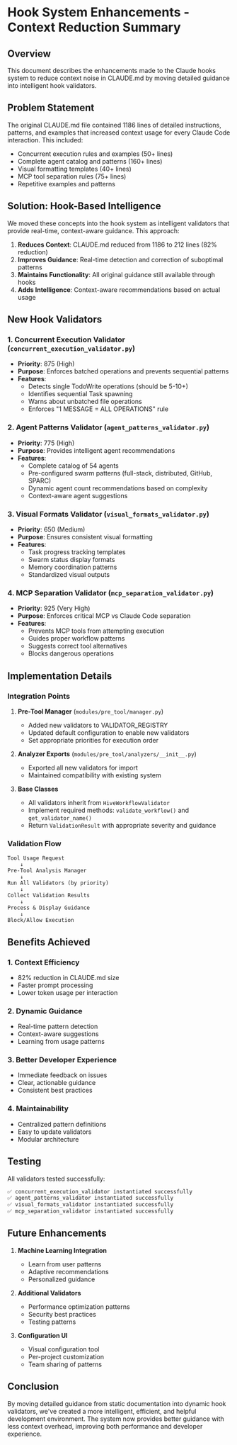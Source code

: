 # Hook System Enhancements - Context Reduction Summary

## Overview

This document describes the enhancements made to the Claude hooks system to reduce context noise in CLAUDE.md by moving detailed guidance into intelligent hook validators.

## Problem Statement

The original CLAUDE.md file contained 1186 lines of detailed instructions, patterns, and examples that increased context usage for every Claude Code interaction. This included:

- Concurrent execution rules and examples (50+ lines)
- Complete agent catalog and patterns (160+ lines)  
- Visual formatting templates (40+ lines)
- MCP tool separation rules (75+ lines)
- Repetitive examples and patterns

## Solution: Hook-Based Intelligence

We moved these concepts into the hook system as intelligent validators that provide real-time, context-aware guidance. This approach:

1. **Reduces Context**: CLAUDE.md reduced from 1186 to 212 lines (82% reduction)
2. **Improves Guidance**: Real-time detection and correction of suboptimal patterns
3. **Maintains Functionality**: All original guidance still available through hooks
4. **Adds Intelligence**: Context-aware recommendations based on actual usage

## New Hook Validators

### 1. Concurrent Execution Validator (`concurrent_execution_validator.py`)
- **Priority**: 875 (High)
- **Purpose**: Enforces batched operations and prevents sequential patterns
- **Features**:
  - Detects single TodoWrite operations (should be 5-10+)
  - Identifies sequential Task spawning
  - Warns about unbatched file operations
  - Enforces "1 MESSAGE = ALL OPERATIONS" rule

### 2. Agent Patterns Validator (`agent_patterns_validator.py`)
- **Priority**: 775 (High)
- **Purpose**: Provides intelligent agent recommendations
- **Features**:
  - Complete catalog of 54 agents
  - Pre-configured swarm patterns (full-stack, distributed, GitHub, SPARC)
  - Dynamic agent count recommendations based on complexity
  - Context-aware agent suggestions

### 3. Visual Formats Validator (`visual_formats_validator.py`)
- **Priority**: 650 (Medium)
- **Purpose**: Ensures consistent visual formatting
- **Features**:
  - Task progress tracking templates
  - Swarm status display formats
  - Memory coordination patterns
  - Standardized visual outputs

### 4. MCP Separation Validator (`mcp_separation_validator.py`)
- **Priority**: 925 (Very High)
- **Purpose**: Enforces critical MCP vs Claude Code separation
- **Features**:
  - Prevents MCP tools from attempting execution
  - Guides proper workflow patterns
  - Suggests correct tool alternatives
  - Blocks dangerous operations

## Implementation Details

### Integration Points

1. **Pre-Tool Manager** (`modules/pre_tool/manager.py`)
   - Added new validators to VALIDATOR_REGISTRY
   - Updated default configuration to enable new validators
   - Set appropriate priorities for execution order

2. **Analyzer Exports** (`modules/pre_tool/analyzers/__init__.py`)
   - Exported all new validators for import
   - Maintained compatibility with existing system

3. **Base Classes**
   - All validators inherit from `HiveWorkflowValidator`
   - Implement required methods: `validate_workflow()` and `get_validator_name()`
   - Return `ValidationResult` with appropriate severity and guidance

### Validation Flow

```
Tool Usage Request
    ↓
Pre-Tool Analysis Manager
    ↓
Run All Validators (by priority)
    ↓
Collect Validation Results
    ↓
Process & Display Guidance
    ↓
Block/Allow Execution
```

## Benefits Achieved

### 1. Context Efficiency
- 82% reduction in CLAUDE.md size
- Faster prompt processing
- Lower token usage per interaction

### 2. Dynamic Guidance
- Real-time pattern detection
- Context-aware suggestions
- Learning from usage patterns

### 3. Better Developer Experience
- Immediate feedback on issues
- Clear, actionable guidance
- Consistent best practices

### 4. Maintainability
- Centralized pattern definitions
- Easy to update validators
- Modular architecture

## Testing

All validators tested successfully:
```bash
✅ concurrent_execution_validator instantiated successfully
✅ agent_patterns_validator instantiated successfully
✅ visual_formats_validator instantiated successfully
✅ mcp_separation_validator instantiated successfully
```

## Future Enhancements

1. **Machine Learning Integration**
   - Learn from user patterns
   - Adaptive recommendations
   - Personalized guidance

2. **Additional Validators**
   - Performance optimization patterns
   - Security best practices
   - Testing patterns

3. **Configuration UI**
   - Visual configuration tool
   - Per-project customization
   - Team sharing of patterns

## Conclusion

By moving detailed guidance from static documentation into dynamic hook validators, we've created a more intelligent, efficient, and helpful development environment. The system now provides better guidance with less context overhead, improving both performance and developer experience.